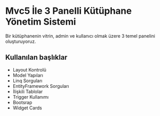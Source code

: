 
# Mvc5 İle 3 Panelli Kütüphane Yönetim Sistemi

Bir kütüphanenin vitrin, admin ve kullanıcı olmak üzere 3 temel panelini oluşturuyoruz. 
## Kullanılan başlıklar

* Layout Kontrolü
* Model Yapıları
* Linq Sorguları
* EntityFramework Sorguları
* İlişkili Tablolar
* Trigger Kullanımı
* Bootsrap
* Widget Cards
  
